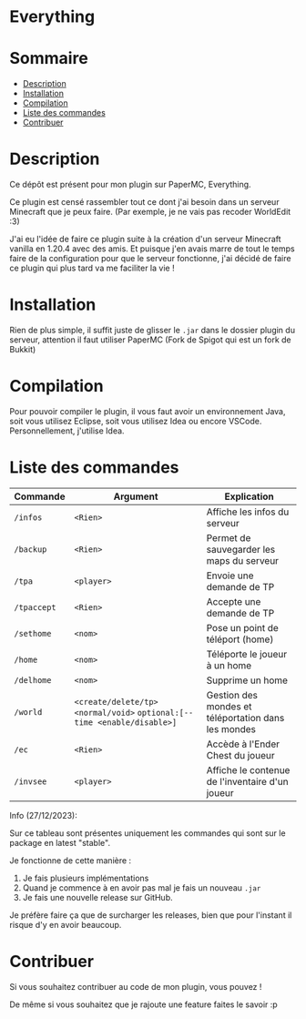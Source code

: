 # Everything

# Sommaire

- [Description](#description)
- [Installation](#installation)
- [Compilation](#compilation)
- [Liste des commandes](#liste-des-commandes)
- [Contribuer](#contribuer)

# Description

Ce dépôt est présent pour mon plugin sur PaperMC, Everything.

Ce plugin est censé rassembler tout ce dont j'ai besoin dans un serveur Minecraft que je peux faire. (Par exemple, je ne vais pas recoder WorldEdit :3)

J'ai eu l'idée de faire ce plugin suite à la création d'un serveur Minecraft vanilla en 1.20.4 avec des amis. Et puisque j'en avais marre de tout le temps faire de la configuration pour que le serveur fonctionne, j'ai décidé de faire ce plugin qui plus tard va me faciliter la vie !

# Installation

Rien de plus simple, il suffit juste de glisser le `.jar` dans le dossier plugin du serveur, attention il faut utiliser PaperMC (Fork de Spigot qui est un fork de Bukkit)

# Compilation

Pour pouvoir compiler le plugin, il vous faut avoir un environnement Java, soit vous utilisez Eclipse, soit vous utilisez Idea ou encore VSCode. Personnellement, j'utilise Idea.

# Liste des commandes
| Commande    | Argument                                                                   | Explication                                               |
|-------------|----------------------------------------------------------------------------|-----------------------------------------------------------|
| `/infos`    | `<Rien>`                                                                   | Affiche les infos du serveur                              |
| `/backup`   | `<Rien>`                                                                   | Permet de sauvegarder les maps du serveur                 |
| `/tpa`      | `<player>`                                                                 | Envoie une demande de TP                                  |
| `/tpaccept` | `<Rien>`                                                                   | Accepte une demande de TP                                 |
| `/sethome`  | `<nom>`                                                                    | Pose un point de téléport (home)                          |
| `/home`     | `<nom>`                                                                    | Téléporte le joueur à un home                             |
| `/delhome`  | `<nom>`                                                                    | Supprime un home                                          |
| `/world`    | `<create/delete/tp>` `<normal/void>` `optional:[--time <enable/disable>]`  | Gestion des mondes et téléportation dans les mondes       |
| `/ec`       | `<Rien>`                                                                   | Accède à l'Ender Chest du joueur                          |
| `/invsee`   | `<player>`                                                                 | Affiche le contenue de l'inventaire d'un joueur           |


Info (27/12/2023):

Sur ce tableau sont présentes uniquement les commandes qui sont sur le package en latest "stable".

Je fonctionne de cette manière :

1) Je fais plusieurs implémentations
2) Quand je commence à en avoir pas mal je fais un nouveau `.jar`
3) Je fais une nouvelle release sur GitHub.

Je préfère faire ça que de surcharger les releases, bien que pour l'instant il risque d'y en avoir beaucoup.

# Contribuer

Si vous souhaitez contribuer au code de mon plugin, vous pouvez !

De même si vous souhaitez que je rajoute une feature faites le savoir :p



